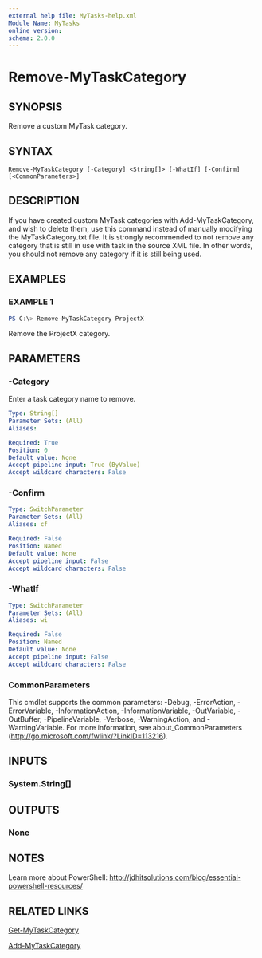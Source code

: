 ```yaml
---
external help file: MyTasks-help.xml
Module Name: MyTasks
online version:
schema: 2.0.0
---
```


# Remove-MyTaskCategory

## SYNOPSIS

Remove a custom MyTask category.

## SYNTAX

```
Remove-MyTaskCategory [-Category] <String[]> [-WhatIf] [-Confirm] [<CommonParameters>]
```

## DESCRIPTION

If you have created custom MyTask categories with Add-MyTaskCategory, and wish to delete them, use this command instead of manually modifying the MyTaskCategory.txt file. It is strongly recommended to not remove any category that is still in use with task in the source XML file. In other words, you should not remove any category if it is still being used.

## EXAMPLES

### EXAMPLE 1

```powershell
PS C:\> Remove-MyTaskCategory ProjectX
```

Remove the ProjectX category.

## PARAMETERS

### -Category

Enter a task category name to remove.

```yaml
Type: String[]
Parameter Sets: (All)
Aliases:

Required: True
Position: 0
Default value: None
Accept pipeline input: True (ByValue)
Accept wildcard characters: False
```

### -Confirm

```yaml
Type: SwitchParameter
Parameter Sets: (All)
Aliases: cf

Required: False
Position: Named
Default value: None
Accept pipeline input: False
Accept wildcard characters: False
```

### -WhatIf

```yaml
Type: SwitchParameter
Parameter Sets: (All)
Aliases: wi

Required: False
Position: Named
Default value: None
Accept pipeline input: False
Accept wildcard characters: False
```

### CommonParameters

This cmdlet supports the common parameters: -Debug, -ErrorAction, -ErrorVariable, -InformationAction, -InformationVariable, -OutVariable, -OutBuffer, -PipelineVariable, -Verbose, -WarningAction, and -WarningVariable. For more information, see about_CommonParameters (http://go.microsoft.com/fwlink/?LinkID=113216).

## INPUTS

### System.String[]

## OUTPUTS

### None

## NOTES

Learn more about PowerShell:
http://jdhitsolutions.com/blog/essential-powershell-resources/

## RELATED LINKS

[Get-MyTaskCategory]()

[Add-MyTaskCategory]()
